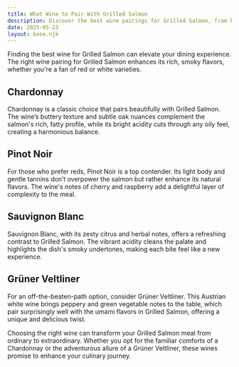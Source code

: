 ```yaml
---
title: What Wine to Pair With Grilled Salmon
description: Discover the best wine pairings for Grilled Salmon, from bold reds to crisp whites.
date: 2025-05-23
layout: base.njk
---
```


Finding the best wine for Grilled Salmon can elevate your dining experience. The right wine pairing for Grilled Salmon enhances its rich, smoky flavors, whether you're a fan of red or white varieties.

## Chardonnay

Chardonnay is a classic choice that pairs beautifully with Grilled Salmon. The wine’s buttery texture and subtle oak nuances complement the salmon's rich, fatty profile, while its bright acidity cuts through any oily feel, creating a harmonious balance.

## Pinot Noir

For those who prefer reds, Pinot Noir is a top contender. Its light body and gentle tannins don’t overpower the salmon but rather enhance its natural flavors. The wine's notes of cherry and raspberry add a delightful layer of complexity to the meal.

## Sauvignon Blanc

Sauvignon Blanc, with its zesty citrus and herbal notes, offers a refreshing contrast to Grilled Salmon. The vibrant acidity cleans the palate and highlights the dish's smoky undertones, making each bite feel like a new experience.

## Grüner Veltliner

For an off-the-beaten-path option, consider Grüner Veltliner. This Austrian white wine brings peppery and green vegetable notes to the table, which pair surprisingly well with the umami flavors in Grilled Salmon, offering a unique and delicious twist.

Choosing the right wine can transform your Grilled Salmon meal from ordinary to extraordinary. Whether you opt for the familiar comforts of a Chardonnay or the adventurous allure of a Grüner Veltliner, these wines promise to enhance your culinary journey.
